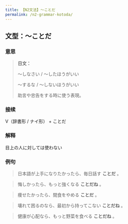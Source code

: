 ```yaml
---
title: 【N2文法】〜ことだ
permalink: /n2-grammar-kotoda/
---
```


## 文型：〜ことだ

### 意思

> **日文：**
> 
> 〜しなさい / 〜したほうがいい
> 
> 〜するな / 〜しないほうがいい
> 
> 助言や忠告をする時に使う表現。


### 接续

V（辞書形 / ナイ形） + ことだ

### 解释

目上の人に対しては使わない

### 例句

> 日本語が上手になりたかったら、毎日話す **ことだ** 。

> 悔しかったら、もっと強くなる **ことだね** 。

> 痩せたかったら、間食をやめる **ことだ** 。

> 壊れて困るのなら、最初から持ってこない **ことだね** 。

> 健康が心配なら、もっと野菜を食べる **ことだね** 。

